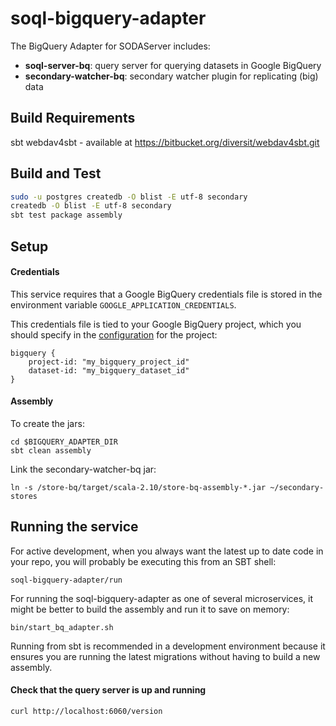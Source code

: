 soql-bigquery-adapter
=====================

The BigQuery Adapter for SODAServer includes:
- **soql-server-bq**: query server for querying datasets in Google BigQuery
- **secondary-watcher-bq**: secondary watcher plugin for replicating (big) data

## Build Requirements
sbt
webdav4sbt - available at https://bitbucket.org/diversit/webdav4sbt.git

## Build and Test

```sh
sudo -u postgres createdb -O blist -E utf-8 secondary
createdb -O blist -E utf-8 secondary
sbt test package assembly
```

## Setup

#### Credentials

This service requires that a Google BigQuery credentials file is stored in the environment variable `GOOGLE_APPLICATION_CREDENTIALS`.

This credentials file is tied to your Google BigQuery project, which you should specify in the [configuration](https://github.com/socrata-platform/soql-bigquery-adapter/blob/master/soql-server-bq/src/main/resources/reference.conf) for the project:

```
bigquery {
    project-id: "my_bigquery_project_id"
    dataset-id: "my_bigquery_dataset_id"
}
```

#### Assembly

To create the jars:

```
cd $BIGQUERY_ADAPTER_DIR
sbt clean assembly
```

Link the secondary-watcher-bq jar:

```
ln -s /store-bq/target/scala-2.10/store-bq-assembly-*.jar ~/secondary-stores
```


## Running the service

For active development, when you always want the latest up to date code in your repo, you will probably be executing this from an SBT shell:

    soql-bigquery-adapter/run

For running the soql-bigquery-adapter as one of several microservices, it might
be better to build the assembly and run it to save on memory:

    bin/start_bq_adapter.sh

Running from sbt is recommended in a development environment because
it ensures you are running the latest migrations without having to build a
new assembly.

#### Check that the query server is up and running

```
curl http://localhost:6060/version
```

